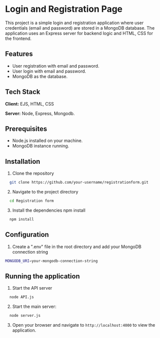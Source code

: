 
# Login and Registration Page

This project is a simple login and registration application where user credentials (email and password) are stored in a MongoDB database. The application uses an Express server for backend logic and HTML, CSS for the frontend.

## Features

- User registration with email and password.
- User login with email and password.
- MongoDB as the database.

## Tech Stack

**Client:** EJS, HTML, CSS

**Server:** Node, Express, Mongodb.

## Prerequisites

- Node.js installed on your machine.
- MongoDB instance running.

## Installation

1. Clone the repository

```bash
  git clone https://github.com/your-username/registrationform.git

```

2. Navigate to the project directory
```bash
  cd Registration form
```

3. Install the dependencies
npm install
```bash
  npm install
```

## Configuration

1. Create a ".env" file in the root directory and add your MongoDB connection string

```bash
MONGODB_URI=your-mongodb-connection-string
```

## Running the application

1. Start the API server

```bash
  node API.js

```

2. Start the main server:
```bash
  node server.js
```

3. Open your browser and navigate to `http://localhost:4000` to view the application.
